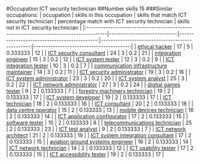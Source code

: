 #Occupation ICT security technician
##Number skills 15
###Similar occupations:
| occupation                                                                            |   skills in this occupation |   skills that match ICT security technician |   percentage match with ICT security technician |   skills not in ICT security technician |
|:--------------------------------------------------------------------------------------|----------------------------:|--------------------------------------------:|------------------------------------------------:|----------------------------------------:|
| [ethical hacker](ethical_hacker.md)                                                   |                          17 |                                           5 |                                        0.333333 |                                      12 |
| [ICT security consultant](ICT_security_consultant.md)                                 |                          24 |                                           3 |                                        0.2      |                                      21 |
| [integration engineer](integration_engineer.md)                                       |                          15 |                                           3 |                                        0.2      |                                      12 |
| [ICT system tester](ICT_system_tester.md)                                             |                          12 |                                           3 |                                        0.2      |                                       9 |
| [ICT integration tester](ICT_integration_tester.md)                                   |                          10 |                                           3 |                                        0.2      |                                       7 |
| [communication infrastructure maintainer](communication_infrastructure_maintainer.md) |                          14 |                                           3 |                                        0.2      |                                      11 |
| [ICT security administrator](ICT_security_administrator.md)                           |                          19 |                                           3 |                                        0.2      |                                      16 |
| [ICT system administrator](ICT_system_administrator.md)                               |                          23 |                                           3 |                                        0.2      |                                      20 |
| [ICT system analyst](ICT_system_analyst.md)                                           |                          25 |                                           3 |                                        0.2      |                                      22 |
| [ICT network administrator](ICT_network_administrator.md)                             |                          27 |                                           3 |                                        0.2      |                                      24 |
| [digital games tester](digital_games_tester.md)                                       |                           9 |                                           2 |                                        0.133333 |                                       7 |
| [forestry machinery technician](forestry_machinery_technician.md)                     |                          19 |                                           2 |                                        0.133333 |                                      17 |
| [ICT system developer](ICT_system_developer.md)                                       |                          19 |                                           2 |                                        0.133333 |                                      17 |
| [ICT technician](ICT_technician.md)                                                   |                          18 |                                           2 |                                        0.133333 |                                      16 |
| [ICT consultant](ICT_consultant.md)                                                   |                          20 |                                           2 |                                        0.133333 |                                      18 |
| [data centre operator](data_centre_operator.md)                                       |                          15 |                                           2 |                                        0.133333 |                                      13 |
| [mobile devices technician](mobile_devices_technician.md)                             |                          16 |                                           2 |                                        0.133333 |                                      14 |
| [ICT application configurator](ICT_application_configurator.md)                       |                          17 |                                           2 |                                        0.133333 |                                      15 |
| [software tester](software_tester.md)                                                 |                          10 |                                           2 |                                        0.133333 |                                       8 |
| [telecommunications technician](telecommunications_technician.md)                     |                          25 |                                           2 |                                        0.133333 |                                      23 |
| [ICT test analyst](ICT_test_analyst.md)                                               |                           9 |                                           2 |                                        0.133333 |                                       7 |
| [ICT network architect](ICT_network_architect.md)                                     |                          21 |                                           2 |                                        0.133333 |                                      19 |
| [ICT system integration consultant](ICT_system_integration_consultant.md)             |                          17 |                                           2 |                                        0.133333 |                                      15 |
| [aviation ground systems engineer](aviation_ground_systems_engineer.md)               |                          16 |                                           2 |                                        0.133333 |                                      14 |
| [ICT network technician](ICT_network_technician.md)                                   |                          14 |                                           2 |                                        0.133333 |                                      12 |
| [ICT usability tester](ICT_usability_tester.md)                                       |                          17 |                                           2 |                                        0.133333 |                                      15 |
| [ICT accessibility tester](ICT_accessibility_tester.md)                               |                          19 |                                           2 |                                        0.133333 |                                      17 |
